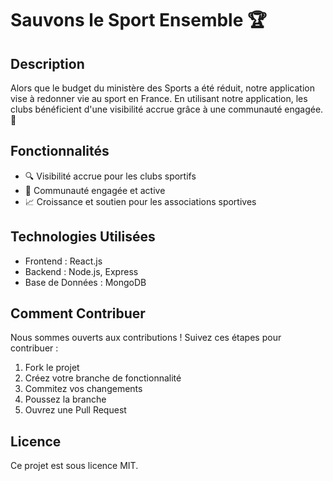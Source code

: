 # Sauvons le Sport Ensemble 🏆

## Description
Alors que le budget du ministère des Sports a été réduit, notre application vise à redonner vie au sport en France. En utilisant notre application, les clubs bénéficient d'une visibilité accrue grâce à une communauté engagée. 🚀

## Fonctionnalités
- 🔍 Visibilité accrue pour les clubs sportifs
- 🤝 Communauté engagée et active
- 📈 Croissance et soutien pour les associations sportives

## Technologies Utilisées
- Frontend : React.js
- Backend : Node.js, Express
- Base de Données : MongoDB

## Comment Contribuer
Nous sommes ouverts aux contributions ! Suivez ces étapes pour contribuer :
1. Fork le projet
2. Créez votre branche de fonctionnalité
3. Commitez vos changements
4. Poussez la branche
5. Ouvrez une Pull Request

## Licence
Ce projet est sous licence MIT.

